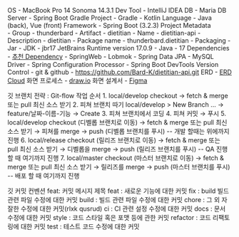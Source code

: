 OS - MacBook Pro 14 Sonoma 14.3.1
Dev Tool - IntelliJ IDEA
DB - Maria DB
Server - Spring Boot Gradle
Project - Gradle - Kotlin
Language - Java (back), Vue (front)
Framework - Spring Boot (3.2.3)
Project Metadata    
    - Group - thunderbard
    - Artifact - dietitian
    - Name - dietitian-api
    - Description - dietitian
    - Package name - thunderbard.dietitian
    - Packaging - Jar
    - JDK - jbr17 JetBrains Runtime version 17.0.9
    - Java - 17
Dependencies
    - [추천 Dependency](https://velog.io/@luna001631/Springboot-Spring-Initializr을-사용해보자)
        - SpringWeb
        - Lobmok
        - Spring Data JPA
        - MySQL Driver
        - Spring Configuration Processor
        - Spring Boot DevTools
Version Control
    - git & github
        - https://github.com/Bard-K/dietitian-api.git
ERD
    - [ERD Cloud](https://www.erdcloud.com/d/NgHBEf5PqjGmYi7Wa)
화면 프로세스
    - [draw.io](https://app.diagrams.net/#G1jIknWWy3tKSTDa0MfbJxA4CCMmUesQ6w#%7B%22pageId%22%3A%22C5RBs43oDa-KdzZeNtuy%22%7D)
화면 설계서
    - [Figma](https://www.figma.com/file/267ULzLWtJrhqFOl4jXGDI/%ED%99%94%EB%A9%B4%EC%84%A4%EA%B3%84%EC%84%9C?type=design&node-id=0-1&mode=design&t=grH96APqde2QdHiZ-0)

깃 브랜치 전략 : Git-flow
    작업 순서
    1. local/develop checkout → fetch & merge 또는 pull 최신 소스 받기
    2. 피쳐 브랜치 따기
        local/develop > New Branch … → feature/날짜-이름-기능 → Create
    3. 피쳐 브랜치에서 코딩
    4. 피쳐 커밋 → 푸시
    5. local/develop checkout (디벨롭 브랜치로 이동) → fetch & merge 또는 pull 최신 소스 받기
        → 피쳐를 merge → push (디벨롭 브랜치를 푸시)
    -- 개발 할때는 위에까지 진행
    6. local/release checkout (릴리즈 브랜치로 이동) → fetch & merge 또는 pull 최신 소스 받기
        → 디벨롭을 merge → push (릴리즈 브랜치를 푸시)
    -- QA 진행 할 때 여기까지 진행
    7. local/master checkout (마스터 브랜치로 이동) → fetch & merge 또는 pull 최신 소스 받기 
        → 릴리즈를 merge → push (마스터 브랜치를 푸시)
    -- 배포 할 때 여기까지 진행

깃 커밋 컨벤션
    feat: 커밋 메시지 제목
    <type>
    feat : 새로운 기능에 대한 커밋
    fix : build 빌드 관련 파일 수정에 대한 커밋
    build : 빌드 관련 파일 수정에 대한 커밋
    chore : 그 외 자잘한 수정에 대한 커밋(rlxk qusrud)
    ci : CI 관련 설정 수정에 대한 커밋
    docs : 문서 수정에 대한 커밋
    style : 코드 스타일 혹은 포맷 등에 관한 커밋
    refactor : 코드 리팩토링에 대한 커밋
    test : 테스트 코드 수정에 대한 커밋